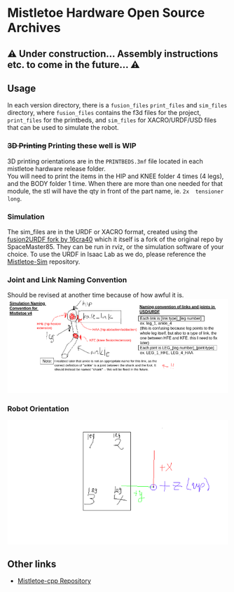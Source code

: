# Mistletoe Hardware Open Source Archives

## ⚠️ Under construction... Assembly instructions etc. to come in the future... ⚠️

## Usage 

In each version directory, there is a `fusion_files` `print_files` and `sim_files` directory, where `fusion_files` contains the f3d files for the project, `print_files` for the printbeds, and `sim_files` for XACRO/URDF/USD files that can be used to simulate the robot.

### ~~3D Printing~~ Printing these well is WIP

3D printing orientations are in the `PRINTBEDS.3mf` file located in each mistletoe hardware release folder.  
You will need to print the items in the HIP and KNEE folder 4 times (4 legs), and the BODY folder 1 time. When there are more than one needed for that module, the stl will have the qty in front of the part name, ie. `2x  tensioner long`.

### Simulation

The sim_files are in the URDF or XACRO format, created using the [fusion2URDF fork by 16cra40](https://github.com/16cra40/fusion2urdf) which it itself is a fork of the original repo by SpaceMaster85. They can be run in rviz, or the simulation software of your choice. To use the URDF in Isaac Lab as we do, please reference the [Mistletoe-Sim](https://github.com/REAL-Robotics-Lab/Mistletoe-Sim.git) repository.

### Joint and Link Naming Convention  
Should be revised at another time because of how awful it is.
![robot naming convention](docs/awful%20naming%20convention.png)


### Robot Orientation
![robot orientation](docs/mistletoe%20orientation.png)


## Other links

- [Mistletoe-cpp Repository](https://github.com/REAL-Robotics-Lab/Mistletoe-cpp.git)
